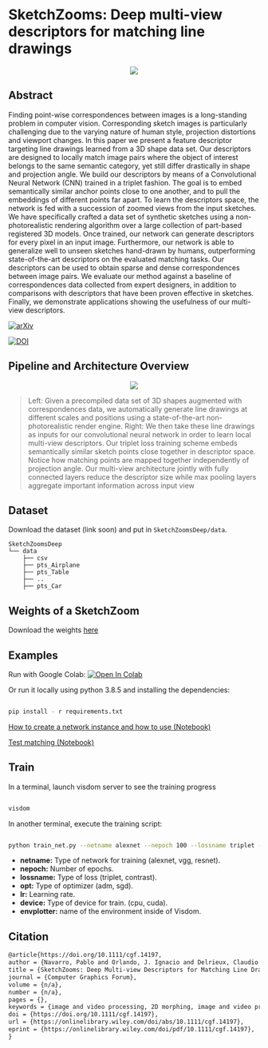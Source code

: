 # SketchZooms: Deep multi-view descriptors for matching line drawings

<p align="center">
  <img src="https://github.com/pablo1n7/SketchZoomsDeep/raw/main/img_readme/teaser.jpg">
</p>


## Abstract
Finding point-wise correspondences between images is a long-standing problem in computer vision. Corresponding sketch images is particularly challenging due to the varying nature of human style, projection distortions and viewport changes. In this paper we present a feature descriptor targeting line drawings learned from a 3D shape data set. Our descriptors are designed to locally match image pairs where the object of interest belongs to the same semantic category, yet still differ drastically in shape and projection angle. We build our descriptors by means of a Convolutional Neural Network (CNN) trained in a triplet fashion. The goal is to embed semantically similar anchor points close to one another, and to pull the embeddings of different points far apart. To learn the descriptors space, the network is fed with a succession of zoomed views from the input sketches. We have specifically crafted a data set of synthetic sketches using a non-photorealistic rendering algorithm over a large collection of part-based registered 3D models. Once trained, our network can generate descriptors for every pixel in an input image. Furthermore, our network is able to generalize well to unseen sketches hand-drawn by humans, outperforming state-of-the-art descriptors on the evaluated matching tasks. Our descriptors can be used to obtain sparse and dense correspondences between image pairs. We evaluate our method against a baseline of correspondences data collected from expert designers, in addition to comparisons with descriptors that have been proven effective in sketches. Finally, we demonstrate applications showing the usefulness of our multi-view descriptors.

[![arXiv](https://img.shields.io/badge/arXiv-1912.05019-f9f107.svg)](https://arxiv.org/abs/1912.05019)

[![DOI](https://img.shields.io/badge/DOI-10.1111/cgf.14197-f9f107.svg)](https://doi.org/10.1111/cgf.14197)



## Pipeline and Architecture Overview

<p align="center">
  <img src="https://github.com/pablo1n7/SketchZoomsDeep/raw/main/img_readme/overview.jpg">
</p>


> Left: Given a precompiled data set of 3D shapes augmented with correspondences data, we automatically generate line drawings at different scales and positions using a state-of-the-art non-photorealistic render engine. Right: We then take these line drawings as inputs for our convolutional neural network in order to learn local multi-view descriptors. Our triplet loss training scheme embeds semantically similar sketch points close together in descriptor space. Notice how matching points are mapped together independently of projection angle. Our multi-view architecture jointly with fully connected layers reduce the descriptor size while max pooling layers aggregate important information across input view

## Dataset

Download the dataset (link soon) and put in `SketchZoomsDeep/data`.
      
```
SketchZoomsDeep
└── data
    ├── csv
    ├── pts_Airplane
    ├── pts_Table
    ├── ..
    ├── pts_Car
```

## Weights of a SketchZoom

Download the weights [here](https://drive.google.com/file/d/1ctfZJ0OlVqH1HGgiRSyYAHeGUjauWz2N/view?usp=sharing)
            
## Examples 

Run with Google Colab: [![Open In Colab](https://colab.research.google.com/assets/colab-badge.svg)](https://colab.research.google.com/drive/1BEEtAu2ttyRV_6AvJtw7o6zVwYtUcrDt?usp=sharing)


Or run it locally using python 3.8.5 and installing the dependencies:

```bash

pip install - r requirements.txt

```

[How to create a network instance and how to use (Notebook)](https://github.com/pablo1n7/SketchZoomsDeep/blob/main/example_dataset.ipynb)

[Test matching (Notebook)](https://github.com/pablo1n7/SketchZoomsDeep/blob/main/test_match.ipynb)


## Train

In a terminal, launch visdom server to see the training progress

```bash

visdom

```

In another terminal, execute the training script:

```bash

python train_net.py --netname alexnet --nepoch 100 --lossname triplet --opt adm --lr 0.0001 --device cpu --envplotter main

```

*   **netname:** Type of network for training (alexnet, vgg, resnet).
*   **nepoch:** Number of epochs.
*   **lossname:** Type of loss (triplet, contrast).
*   **opt:** Type of optimizer (adm, sgd).
*   **lr:** Learning rate.
*   **device:** Type of device for train. (cpu, cuda).
*   **envplotter:** name of the environment inside of Visdom.




## Citation

```Latex
@article{https://doi.org/10.1111/cgf.14197,
author = {Navarro, Pablo and Orlando, J. Ignacio and Delrieux, Claudio and Iarussi, Emmanuel},
title = {SketchZooms: Deep Multi-view Descriptors for Matching Line Drawings},
journal = {Computer Graphics Forum},
volume = {n/a},
number = {n/a},
pages = {},
keywords = {image and video processing, 2D morphing, image and video processing, image databases, image and video processing},
doi = {https://doi.org/10.1111/cgf.14197},
url = {https://onlinelibrary.wiley.com/doi/abs/10.1111/cgf.14197},
eprint = {https://onlinelibrary.wiley.com/doi/pdf/10.1111/cgf.14197},
}

```
